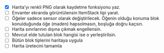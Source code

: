 
- [x] Harita'yı renkli PNG olarak kaydetme fonksiyonu yaz.
- [ ] Envanter ekranda görüntülensin ItemStack tipi yarat.
- [ ] Öğeler sadece sensor olarak değiştirilecek. Öğenin olduğu konuma blok konulduğunda öğe (maden) hapsolmasın, boşluğa doğru kaçsın.
- [ ] Harita sınırlarının dışına çıkmak engellensin.
- [ ] Mevcut elde tutulan blok hangisi ise o yerleştirilsin.
- [ ] Bütün blok tiplerini haritaya uygula
- [ ] Harita üretecini tamamla